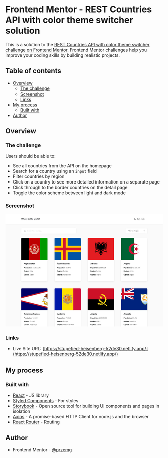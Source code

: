 # Frontend Mentor - REST Countries API with color theme switcher solution

This is a solution to the [REST Countries API with color theme switcher challenge on Frontend Mentor](https://www.frontendmentor.io/challenges/rest-countries-api-with-color-theme-switcher-5cacc469fec04111f7b848ca). Frontend Mentor challenges help you improve your coding skills by building realistic projects. 

## Table of contents

- [Overview](#overview)
  - [The challenge](#the-challenge)
  - [Screenshot](#screenshot)
  - [Links](#links)
- [My process](#my-process)
  - [Built with](#built-with)
- [Author](#author)

## Overview

### The challenge

Users should be able to:

- See all countries from the API on the homepage
- Search for a country using an `input` field
- Filter countries by region
- Click on a country to see more detailed information on a separate page
- Click through to the border countries on the detail page
- Toggle the color scheme between light and dark mode

### Screenshot

![Solution preview to REST Countries API with color theme switcher solution](./solution_screens/solution.jpg)

### Links

- Live Site URL: [https://stupefied-heisenberg-52de30.netlify.app/](https://stupefied-heisenberg-52de30.netlify.app/)

## My process

### Built with

- [React](https://reactjs.org/) - JS library
- [Styled Components](https://styled-components.com/) - For styles
- [Storybook](https://storybook.js.org/) - Open source tool for building UI components and pages in isolation
- [Axios](https://axios-http.com/docs/intro) - A promise-based HTTP Client for node.js and the browser
- [React Router](https://reactrouter.com/) - Routing

## Author

- Frontend Mentor - [@przemg](https://www.frontendmentor.io/profile/przemg)
